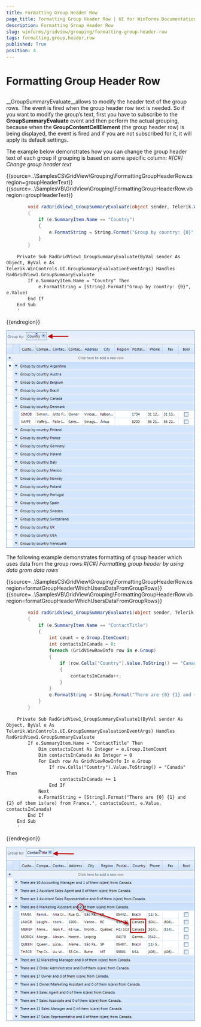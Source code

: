 ```yaml
---
title: Formatting Group Header Row
page_title: Formatting Group Header Row | UI for WinForms Documentation
description: Formatting Group Header Row
slug: winforms/gridview/grouping/formatting-group-header-row
tags: formatting,group,header,row
published: True
position: 4
---
```


# Formatting Group Header Row



## 

__GroupSummaryEvaluate__allows to modify the header text of the group rows. The event is fired when the group header row text is needed.
          So if you want to modify the group’s text, first you have to subscribe to the __GroupSummaryEvaluate__ event and then perform the actual
          grouping, because when the __GroupContentCellElement__ (the group header row) is being displayed, the event is fired and if you are
          not subscribed for it, it will apply its default settings.
         

The example below demonstrates how you can change the group header text of each group if grouping is based on some specific column:
		#_[C#] Change group header text_

	



{{source=..\SamplesCS\GridView\Grouping\FormattingGroupHeaderRow.cs region=groupHeaderText}} 
{{source=..\SamplesVB\GridView\Grouping\FormattingGroupHeaderRow.vb region=groupHeaderText}} 

````C#
        void radGridView1_GroupSummaryEvaluate(object sender, Telerik.WinControls.UI.GroupSummaryEvaluationEventArgs e)
        {
            if (e.SummaryItem.Name == "Country")
            {
                e.FormatString = String.Format("Group by country: {0}", e.Value);
            }
        }
````
````VB.NET
    Private Sub RadGridView1_GroupSummaryEvaluate(ByVal sender As Object, ByVal e As Telerik.WinControls.UI.GroupSummaryEvaluationEventArgs) Handles RadGridView1.GroupSummaryEvaluate
        If e.SummaryItem.Name = "Country" Then
            e.FormatString = [String].Format("Group by country: {0}", e.Value)
        End If
    End Sub
    '
````

{{endregion}} 


![gridview-grouping-formatting-group-header-row 001](images/gridview-grouping-formatting-group-header-row001.png)

The following example demonstrates formatting of group header which uses data from the group rows:#_[C#] Formatting group header by using data grom data rows_

	



{{source=..\SamplesCS\GridView\Grouping\FormattingGroupHeaderRow.cs region=formatGroupHeaderWhichUsersDataFromGroupRows}} 
{{source=..\SamplesVB\GridView\Grouping\FormattingGroupHeaderRow.vb region=formatGroupHeaderWhichUsersDataFromGroupRows}} 

````C#
        void radGridView1_GroupSummaryEvaluate1(object sender, Telerik.WinControls.UI.GroupSummaryEvaluationEventArgs e)
        {
            if (e.SummaryItem.Name == "ContactTitle")
            {
                int count = e.Group.ItemCount;
                int contactsInCanada = 0;
                foreach (GridViewRowInfo row in e.Group)
                {
                    if (row.Cells["Country"].Value.ToString() == "Canada")
                    {
                        contactsInCanada++;
                    }
                }
                e.FormatString = String.Format("There are {0} {1} and {2} of them is(are) from Canada.", count, e.Value, contactsInCanada);
            }
        }
````
````VB.NET
    Private Sub RadGridView1_GroupSummaryEvaluate1(ByVal sender As Object, ByVal e As Telerik.WinControls.UI.GroupSummaryEvaluationEventArgs) Handles RadGridView1.GroupSummaryEvaluate
        If e.SummaryItem.Name = "ContactTitle" Then
            Dim contactsCount As Integer = e.Group.ItemCount
            Dim contactsInCanada As Integer = 0
            For Each row As GridViewRowInfo In e.Group
                If row.Cells("Country").Value.ToString() = "Canada" Then
                    contactsInCanada += 1
                End If
            Next
            e.FormatString = [String].Format("There are {0} {1} and {2} of them is(are) from France.", contactsCount, e.Value, contactsInCanada)
        End If
    End Sub
    '
````

{{endregion}} 


![gridview-grouping-formatting-group-header-row 002](images/gridview-grouping-formatting-group-header-row002.png)
